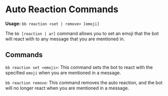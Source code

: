 # Auto Reaction Commands

**Usage:** `bb reaction <set | remove> [emoji]`

The `bb [reaction | ar]` command allows you to set an emoji that the bot will react with to any message that you are mentioned in.

## Commands

`bb reaction set <emoji>`: This command sets the bot to react with the specified `emoji` when you are mentioned in a message.

`bb reaction remove`: This command removes the auto reaction, and the bot will no longer react when you are mentioned in a message.
